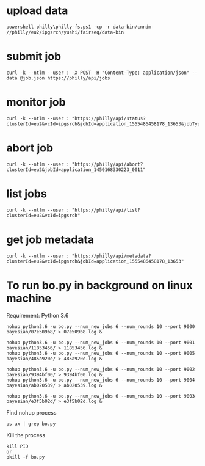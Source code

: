 # upload data
```
powershell philly\philly-fs.ps1 -cp -r data-bin/cnndm //philly/eu2/ipgsrch/yushi/fairseq/data-bin
```

# submit job
```
curl -k --ntlm --user : -X POST -H "Content-Type: application/json" --data @job.json https://philly/api/jobs
```

# monitor job
```
curl -k --ntlm --user : "https://philly/api/status?clusterId=eu2&vcId=ipgsrch&jobId=application_1555486458178_13653&jobType=cust&content=full"
```

# abort job
```
curl -k --ntlm --user : "https://philly/api/abort?clusterId=eu2&jobId=application_1450168330223_0011"
```

# list jobs
```
curl -k --ntlm --user : "https://philly/api/list?clusterId=eu2&vcId=ipgsrch"
```

# get job metadata
```
curl -k --ntlm --user : "https://philly/api/metadata?clusterId=eu2&vcId=ipgsrch&jobId=application_1555486458178_13653"
```

# To run bo.py in background on linux machine

Requirement: Python 3.6

```
nohup python3.6 -u bo.py --num_new_jobs 6 --num_rounds 10 --port 9000 bayesian/07e509b8/ > 07e509b8.log &

nohup python3.6 -u bo.py --num_new_jobs 6 --num_rounds 10 --port 9001 bayesian/11853456/ > 11853456.log &
nohup python3.6 -u bo.py --num_new_jobs 6 --num_rounds 10 --port 9005 bayesian/485a920e/ > 485a920e.log &

nohup python3.6 -u bo.py --num_new_jobs 6 --num_rounds 10 --port 9002 bayesian/9394bf00/ > 9394bf00.log &
nohup python3.6 -u bo.py --num_new_jobs 6 --num_rounds 10 --port 9004 bayesian/ab020539/ > ab020539.log &

nohup python3.6 -u bo.py --num_new_jobs 6 --num_rounds 10 --port 9003 bayesian/e3f5b02d/ > e3f5b02d.log &
```

Find nohup process

```
ps ax | grep bo.py
```

Kill the process

```
kill PID
or
pkill -f bo.py
```